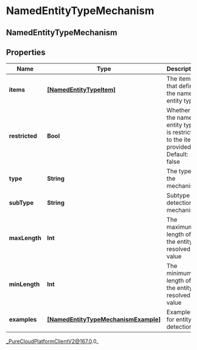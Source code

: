 # NamedEntityTypeMechanism

## NamedEntityTypeMechanism

## Properties

|Name | Type | Description | Notes|
|------------ | ------------- | ------------- | -------------|
| **items** | [**[NamedEntityTypeItem]**]([NamedEntityTypeItem]) | The items that define the named entity type. | |
| **restricted** | **Bool** | Whether the named entity type is restricted to the items provided. Default: false | [optional] |
| **type** | **String** | The type of the mechanism. | |
| **subType** | **String** | Subtype of detection mechanism | [optional] |
| **maxLength** | **Int** | The maximum length of the entity resolved value | [optional] |
| **minLength** | **Int** | The minimum length of the entity resolved value | [optional] |
| **examples** | [**[NamedEntityTypeMechanismExample]**]([NamedEntityTypeMechanismExample]) | Examples for entity detection | [optional] |



_PureCloudPlatformClientV2@167.0.0_
